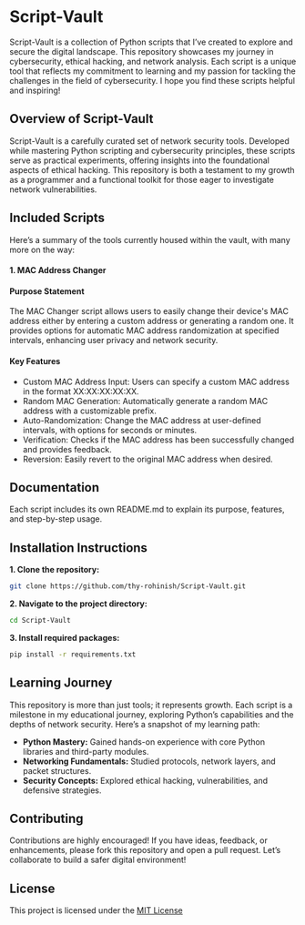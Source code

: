 # Script-Vault 
Script-Vault is a collection of Python scripts that I’ve created to explore and secure the digital landscape. This repository showcases my journey in cybersecurity, ethical hacking, and network analysis. Each script is a unique tool that reflects my commitment to learning and my passion for tackling the challenges in the field of cybersecurity. I hope you find these scripts helpful and inspiring!

##  Overview of Script-Vault
Script-Vault is a carefully curated set of network security tools. Developed while mastering Python scripting and cybersecurity principles, these scripts serve as practical experiments, offering insights into the foundational aspects of ethical hacking. This repository is both a testament to my growth as a programmer and a functional toolkit for those eager to investigate network vulnerabilities.

##  Included Scripts
Here’s a summary of the tools currently housed within the vault, with many more on the way:

#### 1. MAC Address Changer 

#### Purpose Statement
The MAC Changer script allows users to easily change their device's MAC address either by entering a custom address or generating a random one. It provides options for automatic MAC address randomization at specified intervals, enhancing user privacy and network security.

#### Key Features
- Custom MAC Address Input: Users can specify a custom MAC address in the format XX:XX:XX:XX:XX.
- Random MAC Generation: Automatically generate a random MAC address with a customizable prefix.
- Auto-Randomization: Change the MAC address at user-defined intervals, with options for seconds or minutes.
- Verification: Checks if the MAC address has been successfully changed and provides feedback.
- Reversion: Easily revert to the original MAC address when desired.

## Documentation
Each script includes its own README.md to explain its purpose, features, and step-by-step usage.

## Installation Instructions

**1. Clone the repository:**
```bash 
git clone https://github.com/thy-rohinish/Script-Vault.git
```

**2. Navigate to the project directory:**
``` bash 
cd Script-Vault
```

**3. Install required packages:**
```bash 
pip install -r requirements.txt
```

## Learning Journey
This repository is more than just tools; it represents growth. Each script is a milestone in my educational journey, exploring Python’s capabilities and the depths of network security. Here’s a snapshot of my learning path:

- **Python Mastery:** Gained hands-on experience with core Python libraries and third-party modules.
- **Networking Fundamentals:** Studied protocols, network layers, and packet structures.
- **Security Concepts:** Explored ethical hacking, vulnerabilities, and defensive strategies.

## Contributing
Contributions are highly encouraged! If you have ideas, feedback, or enhancements, please fork this repository and open a pull request. Let’s collaborate to build a safer digital environment!

## License
This project is licensed under the [MIT License](./LICENSE.md)